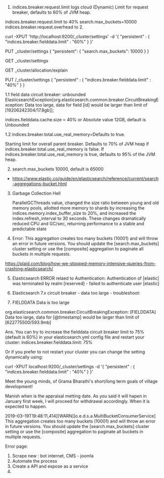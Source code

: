 1. indices.breaker.request.limit logs cloud
(Dynamic) Limit for request breaker, defaults to 60% of JVM heap.

indices.breaker.request.limit to 40%
search.max_buckets=10000
indices.breaker.request.overhead to 2.

curl -XPUT 'http://localhost:9200/_cluster/settings' -d '{ "persistent" : { "indices.breaker.fielddata.limit" : "60%" } }'



PUT _cluster/settings 
{ 
  "persistent": 
  { 
    "search.max_buckets": 10000
  } 
}

GET _cluster/settings

GET _cluster/allocation/explain

PUT /_cluster/settings
{
  "persistent" : {
    "indices.breaker.fielddata.limit" : "40%" 
  }
}




1.1 field data circuit breaker: unbounded
ElasticsearchException[org.elasticsearch.common.breaker.CircuitBreakingException: 
Data too large, data for field [id] would be larger than limit of [19206242304/17.8gb]];

indices.fielddata.cache.size = 40% or Absolute value 12GB, default is Unbounded




1.2 indices.breaker.total.use_real_memory=Defaults to true.

Starting limit for overall parent breaker. Defaults to 70% of JVM heap if indices.breaker.total.use_real_memory is false. If indices.breaker.total.use_real_memory is true, defaults to 95% of the JVM heap.

2. search.max_buckets 10000, default is 65000

 - https://www.elastic.co/guide/en/elasticsearch/reference/current/search-aggregations-bucket.html

3. Garbage Collection Hell

	ParallelGCThreads value, changed the size ratio between young and old memory pools, allotted more memory to shards by increasing the indices.memory.index_buffer_size to 20%, and increased the index.refresh_interval to 30 seconds. These changes dramatically reduced CPU and GC/sec, returning performance to a stable and predictable state

4. Error: This aggregation creates too many buckets (10001) and will throw an error in future versions. 
You should update the [search.max_buckets] cluster setting or use the [composite] aggregation to paginate all buckets in multiple requests.

https://plaid.com/blog/how-we-stopped-memory-intensive-queries-from-crashing-elasticsearch/

5. Elasticsearch ERROR relaed to Authentication:  Authentication of [elastic] was terminated by realm [reserved] - failed to authenticate user [elastic]

6. Elasticsearch 7.x circuit breaker - data too large - troubleshoot: 


7. FIELDDATA Data is too large

org.elasticsearch.common.breaker.CircuitBreakingException: [FIELDDATA] Data too large, data for [@timestamp] would be larger than limit of [622775500/593.9mb]

Ans. You can try to increase the fielddata circuit breaker limit to 75% (default is 60%) in your elasticsearch.yml config file and restart your cluster:
indices.breaker.fielddata.limit: 75%

Or if you prefer to not restart your cluster you can change the setting dynamically using:

curl -XPUT localhost:9200/_cluster/settings -d '{
  "persistent" : {
    "indices.breaker.fielddata.limit" : "40%" 
  }
}'


Meet the young minds, of Grama Bharathi's short/long term goals of village development!


Manish when is the appraisal metting date. As you said it will hapen in January first week, I will proceed for withdrawal accordingly. When it is expected to happen. 


2019–03–19T19:48:11,414][WARN][o.e.d.s.a.MultiBucketConsumerService] 
This aggregation creates too many buckets (10001) and will throw an error in future versions. 
You should update the [search.max_buckets] cluster setting or use the [composite] aggregation to paginate all buckets in multiple requests.

Error page: 

1. Scrape new : bot internet, CMS - joomla
2. Automate the process
3. Create a API and expose as a service
4.  

